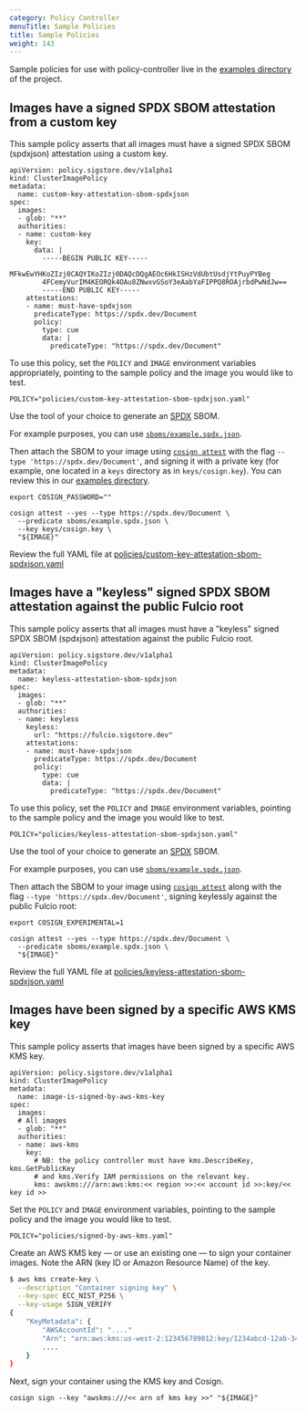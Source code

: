 ```yaml
---
category: Policy Controller
menuTitle: Sample Policies
title: Sample Policies
weight: 143
---
```


Sample policies for use with policy-controller live in the [examples directory](https://github.com/sigstore/policy-controller/tree/main/examples) of the project. 

## Images have a signed SPDX SBOM attestation from a custom key

This sample policy asserts that all images must have a signed SPDX SBOM (spdxjson) attestation using a custom key.

```
apiVersion: policy.sigstore.dev/v1alpha1
kind: ClusterImagePolicy
metadata:
  name: custom-key-attestation-sbom-spdxjson
spec:
  images:
  - glob: "**"
  authorities:
  - name: custom-key
    key:
      data: |
        -----BEGIN PUBLIC KEY-----
        MFkwEwYHKoZIzj0CAQYIKoZIzj0DAQcDQgAEOc6HkISHzVdUbtUsdjYtPuyPYBeg
        4FCemyVurIM4KEORQk4OAu8ZNwxvGSoY3eAabYaFIPPQ8ROAjrbdPwNdJw==
        -----END PUBLIC KEY-----
    attestations:
    - name: must-have-spdxjson
      predicateType: https://spdx.dev/Document
      policy:
        type: cue
        data: |
          predicateType: "https://spdx.dev/Document"
```

To use this policy, set the `POLICY` and `IMAGE` environment variables appropriately, pointing to the sample policy and the image you would like to test. 

```
POLICY="policies/custom-key-attestation-sbom-spdxjson.yaml"
```

Use the tool of your choice to generate an [SPDX](https://spdx.dev/) SBOM.

For example purposes, you can use [`sboms/example.spdx.json`](https://github.com/sigstore/policy-controller/blob/main/examples/sboms/example.spdx.json).

Then attach the SBOM to your image using [`cosign attest`](https://github.com/sigstore/cosign/blob/main/doc/cosign_attest.md) with the flag `--type 'https://spdx.dev/Document'`, and signing it with a private key (for example, one located in a `keys` directory as in `keys/cosign.key`). You can review this in our [examples directory](https://github.com/sigstore/policy-controller/tree/main/examples).

```
export COSIGN_PASSWORD=""

cosign attest --yes --type https://spdx.dev/Document \
  --predicate sboms/example.spdx.json \
  --key keys/cosign.key \
  "${IMAGE}"
```

Review the full YAML file at [policies/custom-key-attestation-sbom-spdxjson.yaml](https://github.com/sigstore/policy-controller/blob/main/examples/policies/custom-key-attestation-sbom-spdxjson.yaml)

## Images have a "keyless" signed SPDX SBOM attestation against the public Fulcio root

This sample policy asserts that all images must have a "keyless" signed SPDX SBOM (spdxjson) attestation against the public Fulcio root.

```
apiVersion: policy.sigstore.dev/v1alpha1
kind: ClusterImagePolicy
metadata:
  name: keyless-attestation-sbom-spdxjson
spec:
  images:
  - glob: "**"
  authorities:
  - name: keyless
    keyless:
      url: "https://fulcio.sigstore.dev"
    attestations:
    - name: must-have-spdxjson
      predicateType: https://spdx.dev/Document
      policy:
        type: cue
        data: |
          predicateType: "https://spdx.dev/Document"
```

To use this policy, set the `POLICY` and `IMAGE` environment variables, pointing to the sample policy and the image you would like to test. 

```
POLICY="policies/keyless-attestation-sbom-spdxjson.yaml"
```

Use the tool of your choice to generate an [SPDX](https://spdx.dev/) SBOM.

For example purposes, you can use [`sboms/example.spdx.json`](https://github.com/sigstore/policy-controller/blob/main/examples/sboms/example.spdx.json).

Then attach the SBOM to your image using [`cosign attest`](https://github.com/sigstore/cosign/blob/main/doc/cosign_attest.md) along with the flag `--type 'https://spdx.dev/Document'`, signing keylessly against the public Fulcio root:

```
export COSIGN_EXPERIMENTAL=1

cosign attest --yes --type https://spdx.dev/Document \
  --predicate sboms/example.spdx.json \
  "${IMAGE}"
```

Review the full YAML file at [policies/keyless-attestation-sbom-spdxjson.yaml](https://github.com/sigstore/policy-controller/blob/main/examples/policies/keyless-attestation-sbom-spdxjson.yaml)

## Images have been signed by a specific AWS KMS key

This sample policy asserts that images have been signed by a specific AWS KMS key.

```
apiVersion: policy.sigstore.dev/v1alpha1
kind: ClusterImagePolicy
metadata:
  name: image-is-signed-by-aws-kms-key
spec:
  images:
  # All images
  - glob: "**"
  authorities:
  - name: aws-kms
    key:
      # NB: the policy controller must have kms.DescribeKey, kms.GetPublicKey
      # and kms.Verify IAM permissions on the relevant key.
      kms: awskms:///arn:aws:kms:<< region >>:<< account id >>:key/<< key id >>
```

Set the `POLICY` and `IMAGE` environment variables, pointing to the sample policy and the image you would like to test. 

```
POLICY="policies/signed-by-aws-kms.yaml"
```

Create an AWS KMS key — or use an existing one — to sign your container images. Note the ARN (key ID or Amazon Resource Name) of the key.

```sh
$ aws kms create-key \
  --description "Container signing key" \
  --key-spec ECC_NIST_P256 \
  --key-usage SIGN_VERIFY
{
    "KeyMetadata": {
        "AWSAccountId": "...."
        "Arn": "arn:aws:kms:us-west-2:123456789012:key/1234abcd-12ab-34cd-56ef-1234567890ab",
        ....
    }
}
```

Next, sign your container using the KMS key and Cosign.

```
cosign sign --key "awskms:///<< arn of kms key >>" "${IMAGE}"
```